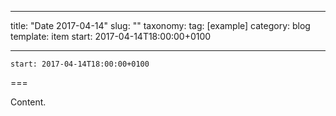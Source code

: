 
---
title: "Date 2017-04-14"
slug: ""
taxonomy:
tag: [example]
category: blog
template: item
start: 2017-04-14T18:00:00+0100

---

``start: 2017-04-14T18:00:00+0100``

===

Content.
